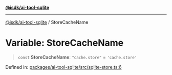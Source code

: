 [**@isdk/ai-tool-sqlite**](../README.md)

***

[@isdk/ai-tool-sqlite](../globals.md) / StoreCacheName

# Variable: StoreCacheName

> `const` **StoreCacheName**: `"cache.store"` = `'cache.store'`

Defined in: [packages/ai-tool-sqlite/src/sqlite-store.ts:6](https://github.com/isdk/ai-tool-sqlite.js/blob/2612c0f07c82f262b21974517f076857ce8fe2da/src/sqlite-store.ts#L6)
